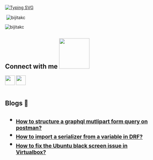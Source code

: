 <a href="https://git.io/typing-svg"><img src="https://readme-typing-svg.demolab.com?font=Fira+Code&pause=1000&width=435&lines=Hello+world%2C+I'm+Bijita!" alt="Typing SVG" /></a>


<p>&nbsp;<img align="center" src="https://github-readme-stats.vercel.app/api?username=bijitakc&show_icons=true&locale=en" alt="bijitakc" /></p>

<p><img align="center" src="https://github-readme-streak-stats.herokuapp.com/?user=bijitakc&" alt="bijitakc" /></p>

<h2> Connect with me <img src='https://raw.githubusercontent.com/ShahriarShafin/ShahriarShafin/main/Assets/handshake.gif' width="100px"> </h2>
<a href = 'https://www.linkedin.com/in/bijitakc'> <img width = '32px' align= 'center' src="https://raw.githubusercontent.com/rahulbanerjee26/githubAboutMeGenerator/main/icons/linked-in-alt.svg"/></a> 
<a href = 'https://www.github.com/Bijitakc'> <img width = '32px' align= 'center' src="https://raw.githubusercontent.com/rahulbanerjee26/githubAboutMeGenerator/main/icons/github.svg"/></a> <br><br>

<h2> Blogs 📝<h2/>
    
- <sub>[How to structure a graphql mutlipart form query on postman?](https://blog.ldtalentwork.com/2022/07/05/how-to-structure-a-graphql-multipart-form-query-on-postman/) </sub>
- <sub>[How to import a serializer from a variable in DRF?](https://blog.ldtalentwork.com/2022/02/17/how-to-import-a-serializer-from-a-variable-in-drf/)</sub>
- <sub>[How to fix the Ubuntu black screen issue in Virtualbox?](https://blog.ldtalentwork.com/2022/02/28/how-to-fix-the-ubuntu-black-screen-issue-in-virtualbox/)</sub>

